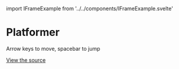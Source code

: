 import IFrameExample from '../../components/IFrameExample.svelte'

# Platformer

Arrow keys to move, spacebar to jump

[View the source](https://github.com/mattjennings/svelte-phaser/tree/master/examples/platformer)

<IFrameExample url="https://examples.svelte-phaser.com/platformer/" width={256*3} height={224*3}/>
